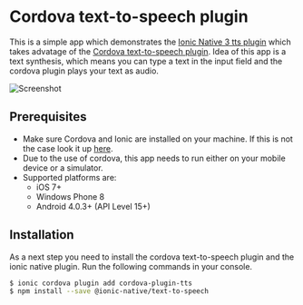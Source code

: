 # Cordova text-to-speech plugin

This is a simple app which demonstrates the [Ionic Native 3 tts plugin](https://ionicframework.com/docs/native/text-to-speech/) which takes advatage of the [Cordova text-to-speech plugin](https://github.com/vilic/cordova-plugin-tts). Idea of this app is a text synthesis, which means you can type a text in the input field and the cordova plugin plays your text as audio. 

![Screenshot](https://github.com/GehirnWabbel/Cordova-Text-to-Speech-Demo/blob/master/screenshotTTS.png)

## Prerequisites
- Make sure Cordova and Ionic are installed on your machine. If this is not the case look it up [here](https://ionicframework.com/docs/v1/guide/installation.html).
- Due to the use of cordova, this app needs to run either on your mobile device or a simulator.
- Supported platforms are:
    - iOS 7+
    - Windows Phone 8
    - Android 4.0.3+ (API Level 15+)

## Installation
As a next step you need to install the cordova text-to-speech plugin and the ionic native plugin. Run the following commands in your console.

```sh
$ ionic cordova plugin add cordova-plugin-tts
$ npm install --save @ionic-native/text-to-speech
```
